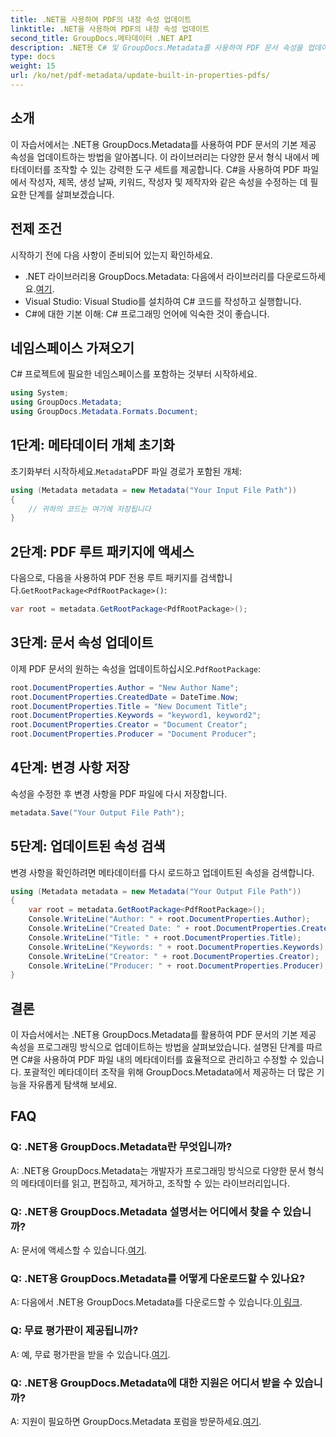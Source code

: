 ```yaml
---
title: .NET을 사용하여 PDF의 내장 속성 업데이트
linktitle: .NET을 사용하여 PDF의 내장 속성 업데이트
second_title: GroupDocs.메타데이터 .NET API
description: .NET용 C# 및 GroupDocs.Metadata를 사용하여 PDF 문서 속성을 업데이트하는 방법을 알아보세요. 저자, 제목, 키워드 등을 프로그래밍 방식으로 수정합니다.
type: docs
weight: 15
url: /ko/net/pdf-metadata/update-built-in-properties-pdfs/
---
```

## 소개
이 자습서에서는 .NET용 GroupDocs.Metadata를 사용하여 PDF 문서의 기본 제공 속성을 업데이트하는 방법을 알아봅니다. 이 라이브러리는 다양한 문서 형식 내에서 메타데이터를 조작할 수 있는 강력한 도구 세트를 제공합니다. C#을 사용하여 PDF 파일에서 작성자, 제목, 생성 날짜, 키워드, 작성자 및 제작자와 같은 속성을 수정하는 데 필요한 단계를 살펴보겠습니다.
## 전제 조건
시작하기 전에 다음 사항이 준비되어 있는지 확인하세요.
-  .NET 라이브러리용 GroupDocs.Metadata: 다음에서 라이브러리를 다운로드하세요.[여기](https://releases.groupdocs.com/metadata/net/).
- Visual Studio: Visual Studio를 설치하여 C# 코드를 작성하고 실행합니다.
- C#에 대한 기본 이해: C# 프로그래밍 언어에 익숙한 것이 좋습니다.

## 네임스페이스 가져오기
C# 프로젝트에 필요한 네임스페이스를 포함하는 것부터 시작하세요.
```csharp
using System;
using GroupDocs.Metadata;
using GroupDocs.Metadata.Formats.Document;
```
## 1단계: 메타데이터 개체 초기화
 초기화부터 시작하세요.`Metadata`PDF 파일 경로가 포함된 개체:
```csharp
using (Metadata metadata = new Metadata("Your Input File Path"))
{
    // 귀하의 코드는 여기에 저장됩니다
}
```
## 2단계: PDF 루트 패키지에 액세스
 다음으로, 다음을 사용하여 PDF 전용 루트 패키지를 검색합니다.`GetRootPackage<PdfRootPackage>()`:
```csharp
var root = metadata.GetRootPackage<PdfRootPackage>();
```
## 3단계: 문서 속성 업데이트
 이제 PDF 문서의 원하는 속성을 업데이트하십시오.`PdfRootPackage`:
```csharp
root.DocumentProperties.Author = "New Author Name";
root.DocumentProperties.CreatedDate = DateTime.Now;
root.DocumentProperties.Title = "New Document Title";
root.DocumentProperties.Keywords = "keyword1, keyword2";
root.DocumentProperties.Creator = "Document Creator";
root.DocumentProperties.Producer = "Document Producer";
```
## 4단계: 변경 사항 저장
속성을 수정한 후 변경 사항을 PDF 파일에 다시 저장합니다.
```csharp
metadata.Save("Your Output File Path");
```
## 5단계: 업데이트된 속성 검색
변경 사항을 확인하려면 메타데이터를 다시 로드하고 업데이트된 속성을 검색합니다.
```csharp
using (Metadata metadata = new Metadata("Your Output File Path"))
{
    var root = metadata.GetRootPackage<PdfRootPackage>();
    Console.WriteLine("Author: " + root.DocumentProperties.Author);
    Console.WriteLine("Created Date: " + root.DocumentProperties.CreatedDate);
    Console.WriteLine("Title: " + root.DocumentProperties.Title);
    Console.WriteLine("Keywords: " + root.DocumentProperties.Keywords);
    Console.WriteLine("Creator: " + root.DocumentProperties.Creator);
    Console.WriteLine("Producer: " + root.DocumentProperties.Producer);
}
```

## 결론
이 자습서에서는 .NET용 GroupDocs.Metadata를 활용하여 PDF 문서의 기본 제공 속성을 프로그래밍 방식으로 업데이트하는 방법을 살펴보았습니다. 설명된 단계를 따르면 C#을 사용하여 PDF 파일 내의 메타데이터를 효율적으로 관리하고 수정할 수 있습니다. 포괄적인 메타데이터 조작을 위해 GroupDocs.Metadata에서 제공하는 더 많은 기능을 자유롭게 탐색해 보세요.

## FAQ
### Q: .NET용 GroupDocs.Metadata란 무엇입니까?
A: .NET용 GroupDocs.Metadata는 개발자가 프로그래밍 방식으로 다양한 문서 형식의 메타데이터를 읽고, 편집하고, 제거하고, 조작할 수 있는 라이브러리입니다.
### Q: .NET용 GroupDocs.Metadata 설명서는 어디에서 찾을 수 있습니까?
 A: 문서에 액세스할 수 있습니다.[여기](https://reference.groupdocs.com/metadata/net/).
### Q: .NET용 GroupDocs.Metadata를 어떻게 다운로드할 수 있나요?
 A: 다음에서 .NET용 GroupDocs.Metadata를 다운로드할 수 있습니다.[이 링크](https://releases.groupdocs.com/metadata/net/).
### Q: 무료 평가판이 제공됩니까?
 A: 예, 무료 평가판을 받을 수 있습니다.[여기](https://releases.groupdocs.com/).
### Q: .NET용 GroupDocs.Metadata에 대한 지원은 어디서 받을 수 있습니까?
 A: 지원이 필요하면 GroupDocs.Metadata 포럼을 방문하세요.[여기](https://forum.groupdocs.com/c/metadata/14).